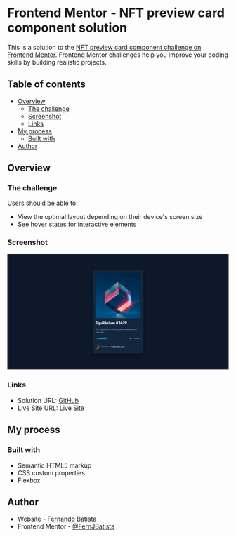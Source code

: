 # Frontend Mentor - NFT preview card component solution

This is a solution to the [NFT preview card component challenge on Frontend Mentor](https://www.frontendmentor.io/challenges/nft-preview-card-component-SbdUL_w0U). Frontend Mentor challenges help you improve your coding skills by building realistic projects.

## Table of contents

- [Overview](#overview)
  - [The challenge](#the-challenge)
  - [Screenshot](#screenshot)
  - [Links](#links)
- [My process](#my-process)
  - [Built with](#built-with)
- [Author](#author)

## Overview

### The challenge

Users should be able to:

- View the optimal layout depending on their device's screen size
- See hover states for interactive elements

### Screenshot

![Project Screenshot](./images/Project%20Screenshot.png)

### Links

- Solution URL: [GitHub](https://github.com/FernJBatista/NFT-Preview-Card-Component)
- Live Site URL: [Live Site](https://fernjbatista.github.io/NFT-Preview-Card-Component/)

## My process

### Built with

- Semantic HTML5 markup
- CSS custom properties
- Flexbox

## Author

- Website - [Fernando Batista](https://www.your-site.com)
- Frontend Mentor - [@FernJBatista](https://www.frontendmentor.io/profile/FernJBatista)
